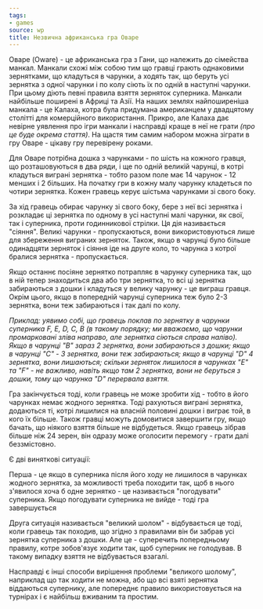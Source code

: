 ```yaml
---
tags:
- games
source: wp
title: Незвична африканська гра Оваре
---
```

Оваре (Oware) - це африканська гра з Гани, що належить до сімейства манкал. Манкали схожі між собою тим що гравці грають однаковими зернятками, що кладуться в чарунки, а ходять так, що беруть усі зернятка з одної чарунки і по колу сіють їх по одній в наступні чарунки. При цьому діють певні правила взяття зерняток суперника. Манкали найбільше поширені в Африці та Азії. На наших землях найпоширеніша манкала - це Калаха, котра була придумана американцем у двадцятому столітті для комерційного використання. Прикро, але Калаха дає невірне уявлення про ігри манкали і насправді краще в неї не грати _(про це буде окрема стаття)_. На щастя тим самим набором можна зіграти в гру Оваре - цікаву гру перевірену роками. 

Для Оваре потрібна дошка з чарунками - по шість на кожного гравця, що розташовуються в два ряди, і ще по одній великій чарунці, в котрі кладуться виграні зернятка - тобто разом поле має 14 чарунок - 12 менших і 2 більших. На початку гри в кожну малу чарунку кладеться по чотири зернятка. Кожен гравець керує шістьма чарунками зі свого боку.

За хід гравець обирає чарунку зі свого боку, бере з неї всі зернятка і розкладає ці зернятка по одному в усі наступні малі чарунки, як свої, так і суперника, проти годинникової стрілки. Ця дія називається "сіяння". Великі чарунки - пропускаються, вони використовуються лише для збереження виграних зерняток. Також, якщо в чарунці було більше одинадцяти зерняток і сіяння іде на друге коло, то чарунка з котрої бралися зернятка - пропускається. 

Якщо останнє посіяне зернятко потрапляє в чарунку суперника так, що в ній тепер знаходиться два або три зернятка, то всі ці зернятка забираються з дошки і кладуться у велику чарунку - це виграш гравця. Окрім цього, якщо в попередній чарунці суперника теж було 2-3 зернятка, вони теж забираються і так далі по колу. 

_Приклад: уявимо собі, що гравець поклав по зернятку в чарунки суперника F, E, D, C, B (в такому порядку; ми вважаємо, що чарунки промарковані зліва направо, але зернятка сіються справа наліво). Якщо в чарунці "B" зараз 2 зернятка, вони забираються з дошки; якщо в чарунці "C" - 3 зернятка, вони теж забираються; якщо в чарунці "D" 4 зернятка, вони лишаються; скільки зерняток лишилося в чарунках "E" та "F" - не важливо, навіть якщо там 2 зернятка, вони не беруться з дошки, тому що чарунка "D" перервала взяття._

Гра закінчується тоді, коли гравець не може зробити хід - тобто в його чарунках немає жодного зернятка. Тоді рахуються виграні зернятка, додаються ті, котрі лишилися на власній половині дошки і виграє той, в кого їх більше. Також гравці можуть домовитися завершити гру, якщо бачать, що ніякого взяття більше не відбудеться. Якщо гравець зібрав більше ніж 24 зерен, він одразу може оголосити перемогу - грати далі беззмістовно.

Є дві виняткові ситуації:
 
Перша - це якщо в суперника після його ходу не лишилося в чарунках жодного зернятка, за можливості треба походити так, щоб в нього з'явилося хоча б одне зернятко - це називається "погодувати" суперника. Якщо погодувати суперника не вийде - тоді гра завершується

Друга ситуація називається "великий шолом" - відбувається це тоді, коли гравець так походив, що згідно з правилами він би забрав усі зернятка суперника з дошки. Але це - суперечить попередньому правилу, котре зобов'язує ходити так, щоб суперник не голодував. В такому випадку взяття не відбувається взагалі.

Насправді є інші способи вирішення проблеми "великого шолому", наприклад що так ходити не можна, або що всі взяті зернятка віддаються супернику, але попереднє правило використовується на турнірах і є найбільш вживаним та простим.